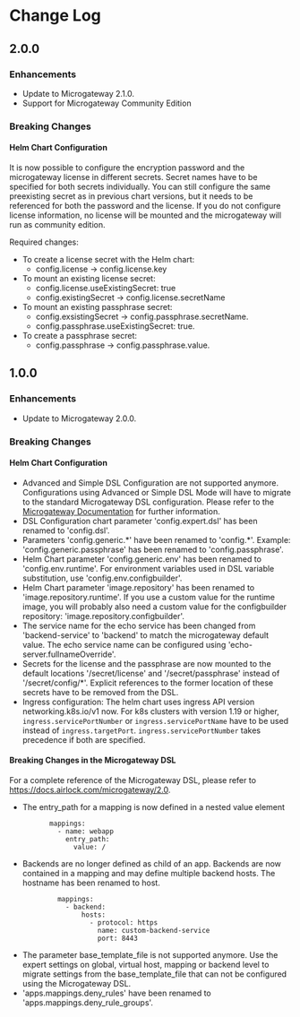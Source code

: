 # Change Log
## 2.0.0

### Enhancements
- Update to Microgateway 2.1.0.
- Support for Microgateway Community Edition

### Breaking Changes
#### Helm Chart Configuration
It is now possible to configure the encryption password and the microgateway license in different secrets. Secret names have to be specified for both secrets individually. You can still configure the same preexisting secret as in previous chart versions, but it needs to be referenced for both the password and the license. If you do not configure license information, no license will be mounted and the microgateway will run as community edition. 

Required changes:
- To create a license secret with the Helm chart:
  - config.license -> config.license.key
- To mount an existing license secret:
  - config.license.useExistingSecret: true
  - config.existingSecret -> config.license.secretName
- To mount an existing passphrase secret:
  - config.exsistingSecret -> config.passphrase.secretName. 
  - config.passphrase.useExistingSecret: true.
- To create a passphrase secret:
  - config.passphrase -> config.passphrase.value. 

## 1.0.0

### Enhancements
- Update to Microgateway 2.0.0.

### Breaking Changes
#### Helm Chart Configuration

- Advanced and Simple DSL Configuration are not supported anymore. Configurations using Advanced or Simple DSL Mode will have to migrate to the standard Microgateway DSL configuration. Please refer to the [Microgateway Documentation](https://docs.airlock.com/microgateway/2.0) for further information.
- DSL Configuration chart parameter 'config.expert.dsl' has been renamed to 'config.dsl'.
- Parameters 'config.generic.\*' have been renamed to 'config.\*'. Example: 'config.generic.passphrase' has been renamed to 'config.passphrase'.
- Helm Chart parameter 'config.generic.env' has been renamed to 'config.env.runtime'. For environment variables used in DSL variable substitution, use 'config.env.configbuilder'.
- Helm Chart parameter 'image.repository' has been renamed to 'image.repository.runtime'. If you use a custom value for the 
  runtime image, you will probably also need a custom value for the configbuilder repository: 'image.repository.configbuilder'.
- The service name for the echo service has been changed from 'backend-service' to 'backend' to match the microgateway default value. The echo service name can be configured using 'echo-server.fullnameOverride'.
- Secrets for the license and the passphrase are now mounted to the default locations '/secret/license' and '/secret/passphrase' instead of '/secret/config/\*'. Explicit references to the former location of these secrets have to be removed from the DSL.
- Ingress configuration: The helm chart uses ingress API version networking.k8s.io/v1 now. For k8s clusters with version 1.19 or higher, `ingress.servicePortNumber` or `ingress.servicePortName` have to be used instead of `ingress.targetPort`. `ingress.servicePortNumber` takes precedence if both are specified.

#### Breaking Changes in the Microgateway DSL

For a complete reference of the Microgateway DSL, please refer to https://docs.airlock.com/microgateway/2.0.

- The entry_path for a mapping is now defined in a nested value element
```
          mappings:
            - name: webapp
              entry_path:
                value: /
```
- Backends are no longer defined  as child of an app. Backends are now contained in a mapping and may define multiple backend hosts. The hostname has been renamed to host.

```
            mappings:  
              - backend:
                  hosts:
                    - protocol: https
                      name: custom-backend-service
                      port: 8443
```

- The parameter base_template_file is not supported anymore. Use the expert settings on global, virtual host, mapping or backend level to migrate settings from the base_template_file that can not be configured using the Microgateway DSL.
- 'apps.mappings.deny_rules' have been renamed to 'apps.mappings.deny_rule_groups'.
